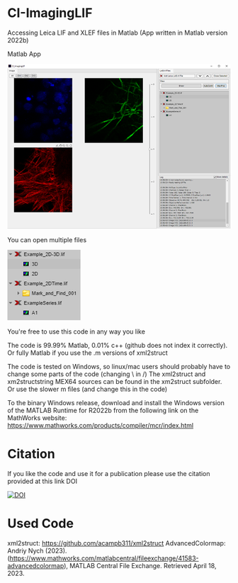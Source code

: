 # CI-ImagingLIF
Accessing Leica LIF and XLEF files in Matlab (App written in Matlab version 2022b)

Matlab App

![ScreenShot of App](https://github.com/Cellular-Imaging-Amsterdam-UMC/CI-ImagingLIF/blob/main/Screenshot.png?raw=true)

You can open multiple files

![ScreenShot of App](https://github.com/Cellular-Imaging-Amsterdam-UMC/CI-ImagingLIF/blob/main/ScreenshotDetail.png?raw=true)

You're free to use this code in any way you like

The code is 99.99% Matlab, 0.01% c++ (github does not index it correctly). Or fully Matlab if you use the .m versions of xml2struct

The code is tested on Windows, so linux/mac users should probably have to change some parts of the code (changing \ in  /)
The xml2struct and xm2structstring MEX64 sources can be found in the xm2struct subfolder. Or use the slower m files (and change this in the code)

To the binary Windows release, download and install the Windows version of the MATLAB Runtime for R2022b 
from the following link on the MathWorks website: https://www.mathworks.com/products/compiler/mcr/index.html

# Citation
If you like the code and use it for a publication please use the citation provided at this link DOI

[![DOI](https://zenodo.org/badge/629414184.svg)](https://zenodo.org/badge/latestdoi/629414184)

# Used Code
xml2struct: https://github.com/acampb311/xml2struct
AdvancedColormap: Andriy Nych (2023). (https://www.mathworks.com/matlabcentral/fileexchange/41583-advancedcolormap), MATLAB Central File Exchange. Retrieved April 18, 2023.




